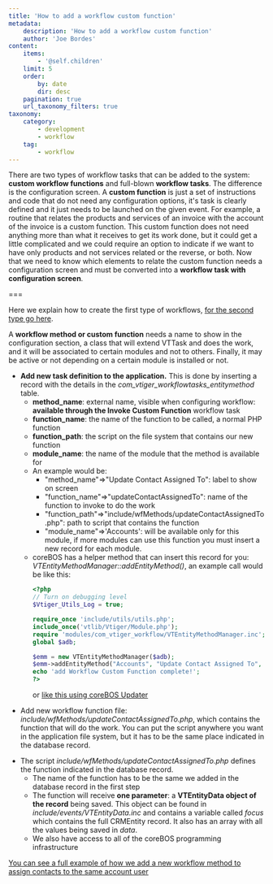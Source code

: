 ```yaml
---
title: 'How to add a workflow custom function'
metadata:
    description: 'How to add a workflow custom function'
    author: 'Joe Bordes'
content:
    items:
        - '@self.children'
    limit: 5
    order:
        by: date
        dir: desc
    pagination: true
    url_taxonomy_filters: true
taxonomy:
    category:
        - development
        - workflow
    tag:
        - workflow
---
```


There are two types of workflow tasks that can be added to the system: **custom workflow functions** and full-blown **workflow tasks**. The difference is the configuration screen. A **custom function** is just a set of instructions and code that do not need any configuration options, it's task is clearly defined and it just needs to be launched on the given event. For example, a routine that relates the products and services of an invoice with the account of the invoice is a custom function. This custom function does not need anything more than what it receives to get its work done, but it could get a little complicated and we could require an option to indicate if we want to have only products and not services related or the reverse, or both. Now that we need to know which elements to relate the custom function needs a configuration screen and must be converted into a **workflow task with configuration screen**.

===

Here we explain how to create the first type of workflows, [for the second type go here](../14.addworkflowtask).

A **workflow method or custom function** needs a name to show in the configuration section, a class that will extend VTTask and does the work, and it will be associated to certain modules and not to others. Finally, it may be active or not depending on a certain module is installed or not.

-   **Add new task definition to the application.** This is done by
    inserting a record with the details in the
    *com\_vtiger\_workflowtasks\_entitymethod* table.
    -   **method\_name**: external name, visible when configuring
        workflow: **available through the Invoke Custom Function**
        workflow task
    -   **function\_name**: the name of the function to be called, a
        normal PHP function
    -   **function\_path**: the script on the file system that contains
        our new function
    -   **module\_name**: the name of the module that the method is
        available for
    -   An example would be:
        -   "method\_name"=&gt;"Update Contact Assigned To": label to
            show on screen
        -   "function\_name"=&gt;"updateContactAssignedTo": name of the
            function to invoke to do the work
        -   "function\_path"=&gt;"include/wfMethods/updateContactAssignedTo.php":
            path to script that contains the function
        -   "module\_name"=&gt;'Accounts': will be available only for
            this module, if more modules can use this function you must
            insert a new record for each module.
    -   coreBOS has a helper method that can insert this record for you:
        *VTEntityMethodManager::addEntityMethod()*, an example call
        would be like this:
        ```php 
        <?php
        // Turn on debugging level
        $Vtiger_Utils_Log = true;

        require_once 'include/utils/utils.php';
        include_once('vtlib/Vtiger/Module.php');
        require 'modules/com_vtiger_workflow/VTEntityMethodManager.inc';
        global $adb;

        $emm = new VTEntityMethodManager($adb);
        $emm->addEntityMethod("Accounts", "Update Contact Assigned To", "include/wfMethods/updateContactAssignedTo.php", "updateContactAssignedTo");
        echo 'add Workflow Custom Function complete!';
        ?>
        ```
        or [like this using coreBOS Updater](https://github.com/tsolucio/corebos/blob/master/build/changeSets/workflow_contactassignedto.php)

<!-- -->

-   Add new workflow function file:
    *include/wfMethods/updateContactAssignedTo.php*, which contains the
    function that will do the work. You can put the script anywhere you
    want in the application file system, but it has to be the same place
    indicated in the database record.

<!-- -->

-   The script *include/wfMethods/updateContactAssignedTo.php* defines
    the function indicated in the database record.
    -   The name of the function has to be the same we added in the
        database record in the first step
    -   The function will receive **one parameter**: a **VTEntityData
        object of the record** being saved. This object can be found in
        *include/events/VTEntityData.inc* and contains a variable called
        *focus* which contains the full CRMEntity record. It also has an
        array with all the values being saved in *data*.
    -   We also have access to all of the coreBOS programming
        infrastructure

[You can see a full example of how we add a new workflow method to assign contacts to the same account user](https://github.com/tsolucio/corebos/commit/9a200854ba38cef0f8c3b7284d37b0edf13d5f12)

